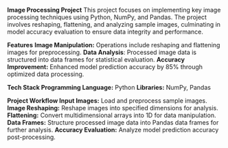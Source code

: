 **Image Processing Project**
This project focuses on implementing key image processing techniques using Python, NumPy, and Pandas. The project involves reshaping, flattening, and analyzing sample images, culminating in model accuracy evaluation to ensure data integrity and performance.

**Features**
**Image Manipulation:** Operations include reshaping and flattening images for preprocessing.
**Data Analysis**: Processed image data is structured into data frames for statistical evaluation.
**Accuracy Improvement:** Enhanced model prediction accuracy by 85% through optimized data processing.

**Tech Stack
Programming Language:** Python
**Libraries:** NumPy, Pandas

**Project Workflow
Input Images:** Load and preprocess sample images.
**Image Reshaping:** Reshape images into specified dimensions for analysis.
**Flattening:** Convert multidimensional arrays into 1D for data manipulation.
**Data Frames:** Structure processed image data into Pandas data frames for further analysis.
**Accuracy Evaluation:** Analyze model prediction accuracy post-processing.

